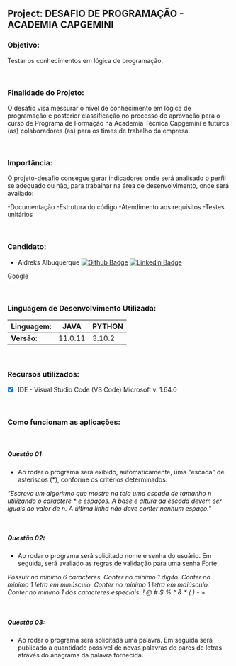 ## Project: DESAFIO DE PROGRAMAÇÃO - ACADEMIA CAPGEMINI


### Objetivo:
  Testar os conhecimentos em lógica de programação.

&nbsp;
### Finalidade do Projeto:
  O desafio visa messurar o nível de conhecimento em lógica de programação e posterior classificação no processo de aprovação para o curso de Programa de Formação na Academia Técnica Capgemini e futuros (as) colaboradores (as) para os times de trabalho da empresa.

&nbsp;
### Importância:
  O projeto-desafio consegue gerar indicadores onde será analisado o perfil se adequado ou não, para trabalhar na área de desenvolvimento, onde será avaliado:
 
-Documentação
-Estrutura do código
-Atendimento aos requisitos
-Testes unitários

&nbsp;
### Candidato:

- Aldreks Albuquerque 
[![Github Badge](https://img.shields.io/badge/-Github-000?style=flat-square&logo=Github&logoColor=white&link=https://github.com/Aldreks)](https://github.com/Aldreks)
[![Linkedin Badge](https://img.shields.io/badge/-LinkedIn-blue?style=flat-square&logo=Linkedin&logoColor=white&link=//linkedin.com/in/aldreks-albuquerque-92b46797)](//linkedin.com/in/aldreks-albuquerque-92b46797)


[Google](https://www.google.com/)

&nbsp;
### Linguagem de Desenvolvimento Utilizada:

| Linguagem:     |      JAVA     |    PYTHON    |
|----------------|---------------|--------------|
| **Versão:**    |   11.0.11     |     3.10.2   |
  

&nbsp;
### Recursos utilizados:
  
- [x] IDE - Visual Studio Code (VS Code) Microsoft v. 1.64.0


&nbsp;
### Como funcionam as aplicações:
&nbsp;
##### Questão 01:

- Ao rodar o programa será exibido, automaticamente, uma "escada" de asteriscos (*), conforme os critérios determinados:

_"Escreva um algoritmo que mostre na tela uma escada de tamanho n utilizando o caractere * e espaços._ 
_A base e altura da escada devem ser iguais ao valor de n._
_A última linha não deve conter nenhum espaço."_

&nbsp;
##### Questão 02:

- Ao rodar o programa será solicitado nome e senha do usuário. Em seguida, será avaliado as regras de validação para uma senha Forte:

_Possuir no mínimo 6 caracteres._
_Conter no mínimo 1 digito._
_Conter no mínimo 1 letra em minúsculo._
_Conter no mínimo 1 letra em maiúsculo._
_Conter no mínimo 1 dos caracteres especiais: ! @ # $ % ^ & * ( ) - +_

&nbsp;
##### Questão 03:

- Ao rodar o programa será solicitada uma palavra. Em seguida será publicado a quantidade possível de novas palavras de pares de letras através do anagrama da palavra fornecida.